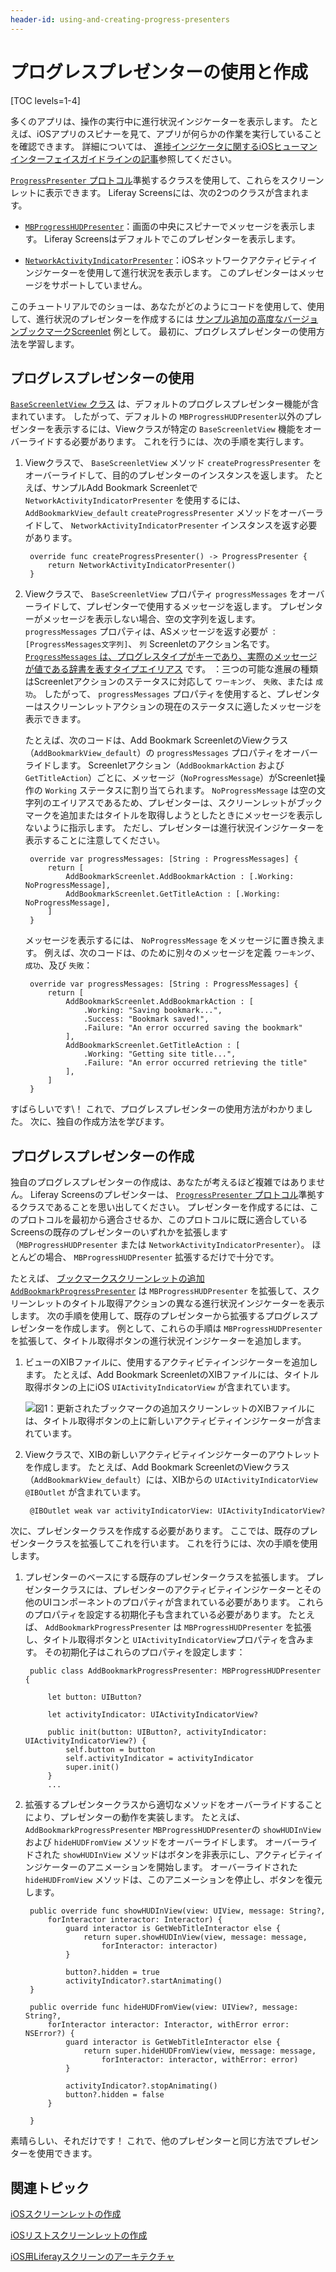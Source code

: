 ```yaml
---
header-id: using-and-creating-progress-presenters
---
```


# プログレスプレゼンターの使用と作成

[TOC levels=1-4]

多くのアプリは、操作の実行中に進行状況インジケーターを表示します。 たとえば、iOSアプリのスピナーを見て、アプリが何らかの作業を実行していることを確認できます。 詳細については、 [進捗インジケータに関するiOSヒューマンインターフェイスガイドラインの記事](https://developer.apple.com/ios/human-interface-guidelines/ui-controls/progress-indicators/)参照してください。

[`ProgressPresenter` プロトコル](https://github.com/liferay/liferay-screens/blob/master/ios/Framework/Core/Base/ProgressPresenter.swift)準拠するクラスを使用して、これらをスクリーンレットに表示できます。 Liferay Screensには、次の2つのクラスが含まれます。

  - [`MBProgressHUDPresenter`](https://github.com/liferay/liferay-screens/blob/master/ios/Framework/Core/Base/MBProgressHUDPresenter.swift)：画面の中央にスピナーでメッセージを表示します。 Liferay Screensはデフォルトでこのプレゼンターを表示します。

  - [`NetworkActivityIndicatorPresenter`](https://github.com/liferay/liferay-screens/blob/master/ios/Framework/Core/Base/NetworkActivityIndicatorPresenter.swift)：iOSネットワークアクティビティインジケーターを使用して進行状況を表示します。 このプレゼンターはメッセージをサポートしていません。

このチュートリアルでのショーは、あなたがどのようにコードを使用して、使用して、進行状況のプレゼンターを作成するには [サンプル追加の高度なバージョンブックマークScreenlet](https://github.com/liferay/liferay-screens/tree/master/ios/Samples/Bookmark/AddBookmarkScreenlet/Advanced) 例として。 最初に、プログレスプレゼンターの使用方法を学習します。

## プログレスプレゼンターの使用

[ `BaseScreenletView` クラス](https://github.com/liferay/liferay-screens/blob/master/ios/Framework/Core/Base/BaseScreenletView.swift) は、デフォルトのプログレスプレゼンター機能が含まれています。 したがって、デフォルトの `MBProgressHUDPresenter`以外のプレゼンターを表示するには、Viewクラスが特定の `BaseScreenletView` 機能をオーバーライドする必要があります。 これを行うには、次の手順を実行します。

1.  Viewクラスで、 `BaseScreenletView` メソッド `createProgressPresenter` をオーバーライドして、目的のプレゼンターのインスタンスを返します。 たとえば、サンプルAdd Bookmark Screenletで `NetworkActivityIndicatorPresenter` を使用するには、 `AddBookmarkView_default` `createProgressPresenter` メソッドをオーバーライドして、 `NetworkActivityIndicatorPresenter` インスタンスを返す必要があります。

    ``` 
     override func createProgressPresenter() -> ProgressPresenter {
         return NetworkActivityIndicatorPresenter()
     }
    ```

2.  Viewクラスで、 `BaseScreenletView` プロパティ `progressMessages` をオーバーライドして、プレゼンターで使用するメッセージを返します。 プレゼンターがメッセージを表示しない場合、空の文字列を返します。 `progressMessages` プロパティは、ASメッセージを返す必要が `：[ProgressMessages文字列]`、 `列` Screenletのアクション名です。 [`ProgressMessages` は、プログレスタイプがキーであり、実際のメッセージが値である辞書を表すタイプエイリアス](https://github.com/liferay/liferay-screens/blob/master/ios/Framework/Core/Base/ProgressPresenter.swift) です。 ：三つの可能な進展の種類はScreenletアクションのステータスに対応して `ワーキング`、 `失敗`、または `成功`。 したがって、 `progressMessages` プロパティを使用すると、プレゼンターはスクリーンレットアクションの現在のステータスに適したメッセージを表示できます。

    たとえば、次のコードは、Add Bookmark ScreenletのViewクラス（`AddBookmarkView_default`）の `progressMessages` プロパティをオーバーライドします。 Screenletアクション（`AddBookmarkAction` および `GetTitleAction`）ごとに、メッセージ（`NoProgressMessage`）がScreenlet操作の `Working` ステータスに割り当てられます。 `NoProgressMessage` は空の文字列のエイリアスであるため、プレゼンターは、スクリーンレットがブックマークを追加またはタイトルを取得しようとしたときにメッセージを表示しないように指示します。 ただし、プレゼンターは進行状況インジケーターを表示することに注意してください。

    ``` 
     override var progressMessages: [String : ProgressMessages] {
         return [
             AddBookmarkScreenlet.AddBookmarkAction : [.Working: NoProgressMessage],
             AddBookmarkScreenlet.GetTitleAction : [.Working: NoProgressMessage],
         ]
     }
    ```

    メッセージを表示するには、 `NoProgressMessage` をメッセージに置き換えます。 例えば、次のコードは、のために別々のメッセージを定義 `ワーキング`、 `成功`、及び `失敗`：

    ``` 
     override var progressMessages: [String : ProgressMessages] {
         return [
             AddBookmarkScreenlet.AddBookmarkAction : [
                 .Working: "Saving bookmark...",
                 .Success: "Bookmark saved!",
                 .Failure: "An error occurred saving the bookmark"
             ],
             AddBookmarkScreenlet.GetTitleAction : [
                 .Working: "Getting site title...",
                 .Failure: "An error occurred retrieving the title"
             ],
         ]
     }
    ```

すばらしいです\！ これで、プログレスプレゼンターの使用方法がわかりました。 次に、独自の作成方法を学びます。

## プログレスプレゼンターの作成

独自のプログレスプレゼンターの作成は、あなたが考えるほど複雑ではありません。 Liferay Screensのプレゼンターは、 [`ProgressPresenter` プロトコル](https://github.com/liferay/liferay-screens/blob/master/ios/Framework/Core/Base/ProgressPresenter.swift)準拠するクラスであることを思い出してください。 プレゼンターを作成するには、このプロトコルを最初から適合させるか、このプロトコルに既に適合しているScreensの既存のプレゼンターのいずれかを拡張します（`MBProgressHUDPresenter` または `NetworkActivityIndicatorPresenter`）。 ほとんどの場合、 `MBProgressHUDPresenter` 拡張するだけで十分です。

たとえば、 [ブックマークスクリーンレットの追加 `AddBookmarkProgressPresenter`](https://github.com/liferay/liferay-screens/blob/master/ios/Samples/Bookmark/AddBookmarkScreenlet/Advanced/ProgressPresenter/AddBookmarkProgressPresenter.swift) は `MBProgressHUDPresenter` を拡張して、スクリーンレットのタイトル取得アクションの異なる進行状況インジケーターを表示します。 次の手順を使用して、既存のプレゼンターから拡張するプログレスプレゼンターを作成します。 例として、これらの手順は `MBProgressHUDPresenter` を拡張して、タイトル取得ボタンの進行状況インジケーターを追加します。

1.  ビューのXIBファイルに、使用するアクティビティインジケーターを追加します。 たとえば、Add Bookmark ScreenletのXIBファイルには、タイトル取得ボタンの上にiOS `UIActivityIndicatorView` が含まれています。

    ![図1：更新されたブックマークの追加スクリーンレットのXIBファイルには、タイトル取得ボタンの上に新しいアクティビティインジケーターが含まれています。](../../../images/screens-ios-xcode-add-bookmark-advanced-progress.png)

2.  Viewクラスで、XIBの新しいアクティビティインジケーターのアウトレットを作成します。 たとえば、Add Bookmark ScreenletのViewクラス（`AddBookmarkView_default`）には、XIBからの `UIActivityIndicatorView` `@IBOutlet` が含まれています。

    ``` 
     @IBOutlet weak var activityIndicatorView: UIActivityIndicatorView?
    ```

次に、プレゼンタークラスを作成する必要があります。 ここでは、既存のプレゼンタークラスを拡張してこれを行います。 これを行うには、次の手順を使用します。

1.  プレゼンターのベースにする既存のプレゼンタークラスを拡張します。 プレゼンタークラスには、プレゼンターのアクティビティインジケーターとその他のUIコンポーネントのプロパティが含まれている必要があります。 これらのプロパティを設定する初期化子も含まれている必要があります。 たとえば、 `AddBookmarkProgressPresenter` は `MBProgressHUDPresenter` を拡張し、タイトル取得ボタンと `UIActivityIndicatorView`プロパティを含みます。 その初期化子はこれらのプロパティを設定します：

    ``` 
     public class AddBookmarkProgressPresenter: MBProgressHUDPresenter {

         let button: UIButton?

         let activityIndicator: UIActivityIndicatorView?

         public init(button: UIButton?, activityIndicator: UIActivityIndicatorView?) {
             self.button = button
             self.activityIndicator = activityIndicator
             super.init()
         }
         ...
    ```

2.  拡張するプレゼンタークラスから適切なメソッドをオーバーライドすることにより、プレゼンターの動作を実装します。 たとえば、 `AddBookmarkProgressPresenter` `MBProgressHUDPresenter`の `showHUDInView` および `hideHUDFromView` メソッドをオーバーライドします。 オーバーライドされた `showHUDInView` メソッドはボタンを非表示にし、アクティビティインジケーターのアニメーションを開始します。 オーバーライドされた `hideHUDFromView` メソッドは、このアニメーションを停止し、ボタンを復元します。

    ``` 
     public override func showHUDInView(view: UIView, message: String?, 
         forInteractor interactor: Interactor) {
             guard interactor is GetWebTitleInteractor else {
                 return super.showHUDInView(view, message: message, 
                     forInteractor: interactor)
             }

             button?.hidden = true
             activityIndicator?.startAnimating()
     }

     public override func hideHUDFromView(view: UIView?, message: String?, 
         forInteractor interactor: Interactor, withError error: NSError?) {
             guard interactor is GetWebTitleInteractor else {
                 return super.hideHUDFromView(view, message: message, 
                     forInteractor: interactor, withError: error)
             }

             activityIndicator?.stopAnimating()
             button?.hidden = false
         }

     }
    ```

素晴らしい、それだけです！ これで、他のプレゼンターと同じ方法でプレゼンターを使用できます。

## 関連トピック

[iOSスクリーンレットの作成](/docs/7-1/tutorials/-/knowledge_base/t/creating-ios-screenlets)

[iOSリストスクリーンレットの作成](/docs/7-1/tutorials/-/knowledge_base/t/creating-ios-list-screenlets)

[iOS用Liferayスクリーンのアーキテクチャ](/docs/7-1/tutorials/-/knowledge_base/t/architecture-of-liferay-screens-for-ios)
